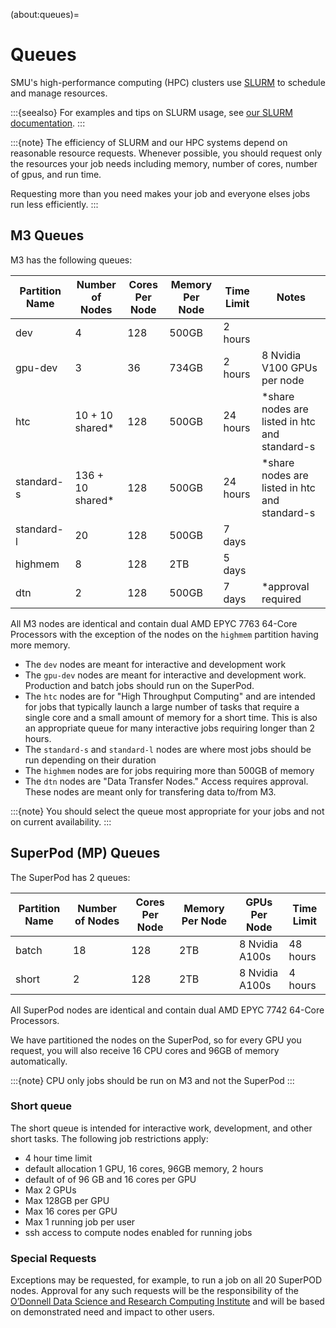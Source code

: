 (about:queues)=
# Queues

SMU's high-performance computing (HPC) clusters use [SLURM](https://slurm.schedmd.com/)
to schedule and manage resources.

:::{seealso}
For examples and tips on SLURM usage, see [our SLURM documentation](../tutorials/slurm/slurm.md).
:::

:::{note}
The efficiency of SLURM and our HPC systems depend on reasonable resource requests.
Whenever possible, you should request only the resources your job needs including
memory, number of cores, number of gpus, and run time.

Requesting more than you need makes your job and everyone elses jobs run less 
efficiently.
:::


## M3 Queues

M3 has the following queues:

| Partition Name | Number of Nodes  | Cores Per Node | Memory Per Node | Time Limit | Notes                                         |
|----------------|------------------|----------------|-----------------|------------|-----------------------------------------------|
| dev            | 4                | 128            | 500GB           | 2 hours    |                                               |
| gpu-dev        | 3                | 36             | 734GB           | 2 hours    | 8 Nvidia V100 GPUs per node
| htc            | 10 + 10 shared*  | 128            | 500GB           | 24 hours   | *share nodes are listed in htc and standard-s |
| standard-s     | 136 + 10 shared* | 128            | 500GB           | 24 hours   | *share nodes are listed in htc and standard-s |
| standard-l     | 20               | 128            | 500GB           | 7 days     |                                               |
| highmem        | 8                | 128            | 2TB             | 5 days     |                                               |
| dtn            | 2                | 128            | 500GB           | 7 days     | *approval required                            |

All M3 nodes are identical and contain dual AMD EPYC 7763 64-Core Processors with the exception of the
nodes on the `highmem` partition having more memory.

- The `dev` nodes are meant for interactive and development work
- The `gpu-dev` nodes are meant for interactive and development work. Production and batch jobs should run on the SuperPod.
- The `htc` nodes are for "High Throughput Computing" and are intended for jobs that typically launch a 
large number of tasks that require a single core and a small amount of memory for a short time. This is also an
appropriate queue for many interactive jobs requiring longer than 2 hours.
- The `standard-s` and `standard-l` nodes are where most jobs should be run depending on their duration
- The `highmem` nodes are for jobs requiring more than 500GB of memory
- The `dtn` nodes are "Data Transfer Nodes." Access requires approval. These nodes are meant only for transfering
data to/from M3. 

:::{note}
You should select the queue most appropriate for your jobs and not on current availability.
:::

## SuperPod (MP) Queues

The SuperPod has 2 queues:

| Partition Name | Number of Nodes | Cores Per Node | Memory Per Node | GPUs Per Node  | Time Limit |
|----------------|-----------------|----------------|-----------------|----------------|------------|
| batch          | 18              | 128            | 2TB             | 8 Nvidia A100s | 48 hours   |
| short          | 2               | 128            | 2TB             | 8 Nvidia A100s | 4 hours    |

All SuperPod nodes are identical and contain dual AMD EPYC 7742 64-Core Processors.

We have partitioned the nodes on the SuperPod, so for every GPU you request, you will also 
receive 16 CPU cores and 96GB of memory automatically.

:::{note}
CPU only jobs should be run on M3 and not the SuperPod
:::

### Short queue

The short queue is intended for interactive work, development, and other short tasks.
The following job restrictions apply:

- 4 hour time limit
- default allocation 1 GPU, 16 cores, 96GB memory, 2 hours
- default of of 96 GB and 16 cores per GPU
- Max 2 GPUs
- Max 128GB per GPU
- Max 16 cores per GPU
- Max 1 running job per user
- ssh access to compute nodes enabled for running jobs

### Special Requests

Exceptions may be requested, for example, to run a job on all 20 SuperPOD nodes.
Approval for any such requests will be the responsibility of the 
[O’Donnell Data Science and Research Computing Institute](https://www.smu.edu/Provost/Data-Science-Institute)
and will be based on demonstrated need and impact to other users.
